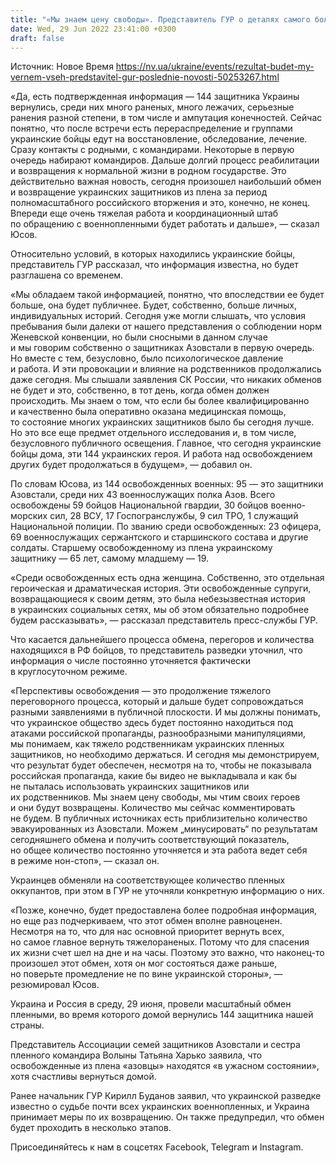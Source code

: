 ```yaml
---
title: "«Мы знаем цену свободы». Представитель ГУР о деталях самого большого обмена пленными с 24 февраля и возвращении «азовцев»"
date: Wed, 29 Jun 2022 23:41:00 +0300
draft: false
---
```

Источник: Новое Время https://nv.ua/ukraine/events/rezultat-budet-my-vernem-vseh-predstavitel-gur-poslednie-novosti-50253267.html


«Да, есть подтвержденная информация — 144 защитника Украины вернулись, среди них много раненых, много лежачих, серьезные ранения разной степени, в том числе и ампутация конечностей. Сейчас понятно, что после встречи есть перераспределение и группами украинские бойцы едут на восстановление, обследование, лечение. Сразу контакты с родными, с командирами. Некоторые в первую очередь набирают командиров. Дальше долгий процесс реабилитации и возвращения к нормальной жизни в родном государстве. Это действительно важная новость, сегодня произошел наибольший обмен и возвращение украинских защитников из плена за период полномасштабного российского вторжения и это, конечно, не конец. Впереди еще очень тяжелая работа и координационный штаб по обращению с военнопленными будет работать и дальше», — сказал Юсов.

Относительно условий, в которых находились украинские бойцы, представитель ГУР рассказал, что информация известна, но будет разглашена со временем.

«Мы обладаем такой информацией, понятно, что впоследствии ее будет больше, она будет публичнее. Будет, собственно, больше личных, индивидуальных историй. Сегодня уже могли слышать, что условия пребывания были далеки от нашего представления о соблюдении норм Женевской конвенции, но были сносными в данном случае и мы говорим собственно о защитниках Азовстали в первую очередь. Но вместе с тем, безусловно, было психологическое давление и работа. И эти провокации и влияние на родственников продолжались даже сегодня. Мы слышали заявления СК России, что никаких обменов не будет и это, собственно, в тот день, когда обмен должен происходить. Мы знаем о том, что если бы более квалифицированно и качественно была оперативно оказана медицинская помощь, то состояние многих украинских защитников было бы сегодня лучше. Но это все еще предмет отдельного исследования и, в том числе, безусловного публичного освещения. Главное, что сегодня украинские бойцы дома, эти 144 украинских героя. И работа над освобождением других будет продолжаться в будущем», — добавил он.

По словам Юсова, из 144 освобожденных военных: 95 — это защитники Азовстали, среди них 43 военнослужащих полка Азов. Всего освобождены 59 бойцов Национальной гвардии, 30 бойцов военно-морских сил, 28 ВСУ, 17 Госпогранслужбы, 9 сил ТРО, 1 служащий Национальной полиции. По званию среди освобожденных: 23 офицера, 69 военнослужащих сержантского и старшинского состава и другие солдаты. Старшему освобожденному из плена украинскому защитнику — 65 лет, самому младшему — 19.

«Среди освобожденных есть одна женщина. Собственно, это отдельная героическая и драматическая история. Эти освобожденные супруги, возвращающиеся к своим детям, это была небезызвестная история в украинских социальных сетях, мы об этом обязательно подробнее будем рассказывать», — рассказал представитель пресс-службы ГУР.

Что касается дальнейшего процесса обмена, перегоров и количества находящихся в РФ бойцов, то представитель разведки уточнил, что информация о числе постоянно уточняется фактически в круглосуточном режиме.

«Перспективы освобождения — это продолжение тяжелого переговорного процесса, который и дальше будет сопровождаться разными заявлениями в публичной плоскости. И мы должны понимать, что украинское общество здесь будет постоянно находиться под атаками российской пропаганды, разнообразными манипуляциями, мы понимаем, как тяжело родственникам украинских пленных защитников, но необходимо держаться. И сегодня мы демонстрируем, что результат будет обеспечен, несмотря на то, чтобы не показывала российская пропаганда, какие бы видео не выкладывала и как бы не пыталась использовать украинских защитников или их родственников. Мы знаем цену свободы, мы чтим своих героев и они будут возвращены. Количество мы сейчас комментировать не будем. В публичных источниках есть приблизительно количество эвакуированных из Азовстали. Можем „минусировать“ по результатам сегодняшнего обмена и получить соответствующий показатель, но общее количество постоянно уточняется и эта работа ведет себя в режиме нон-стоп», — сказал он.

Украинцев обменяли на соответствующее количество пленных оккупантов, при этом в ГУР не уточняли конкретную информацию о них.

«Позже, конечно, будет предоставлена более подробная информация, но еще раз подчеркиваем, что этот обмен вполне равноценен. Несмотря на то, что для нас основной приоритет вернуть всех, но самое главное вернуть тяжелораненых. Потому что для спасения их жизни счет шел на дне и на часы. Поэтому это важно, что наконец-то произошел этот обмен, хотя он мог состояться даже раньше, но поверьте промедление не по вине украинской стороны», — резюмировал Юсов.

Украина и Россия в среду, 29 июня, провели масштабный обмен пленными, во время которого домой вернулись 144 защитника нашей страны.

Представитель Ассоциации семей защитников Азовстали и сестра пленного командира Волыны Татьяна Харько заявила, что освобожденные из плена «азовцы» находятся «в ужасном состоянии», хотя счастливы вернуться домой.

Ранее начальник ГУР Кирилл Буданов заявил, что украинской разведке известно о судьбе почти всех украинских военнопленных, и Украина принимает меры по их возвращению. Он также предупредил, что обмен будет проходить в несколько этапов.

Присоединяйтесь к нам в соцсетях Facebook, Telegram и Instagram.
